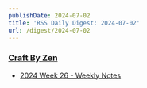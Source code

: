 ```yaml
---
publishDate: 2024-07-02
title: 'RSS Daily Digest: 2024-07-02'
url: /digest/2024-07-02
---
```


### [Craft By Zen](https://craftbyzen.com/)

  * [2024 Week 26 - Weekly Notes](https://craftbyzen.com/blog/2024-07-01-w26-weekly-notes/)
  
